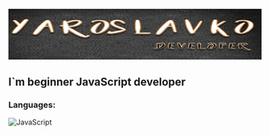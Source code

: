 [![Header](https://github.com/kutsmyda/kutsmyda/blob/main/assets/Untitled-6.png)](https://www.facebook.com/slava.slaa/)


## I`m beginner JavaScript developer 

### Languages: 

![JavaScript](https://img.shields.io/badge/-JavaScript-191919)

